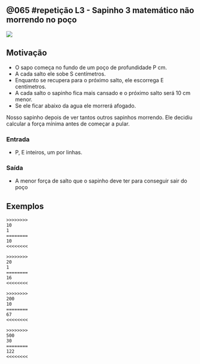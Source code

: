 ## @065 #repetição L3 - Sapinho 3 matemático não morrendo no poço


![](https://raw.githubusercontent.com/qxcodefup/moodle/master/base/065/__capa.jpg)

## Motivação

*   O sapo começa no fundo de um poço de profundidade P cm.
*   A cada salto ele sobe S centímetros.
*   Enquanto se recupera para o próximo salto, ele escorrega E centímetros.
*   A cada salto o sapinho fica mais cansado e o próximo salto será 10 cm menor.
*   Se ele ficar abaixo da agua ele morrerá afogado.

Nosso sapinho depois de ver tantos outros sapinhos morrendo. Ele decidiu calcular a força mínima antes de começar  a pular.  

### Entrada

*   P, E inteiros, um por linhas.  

### Saída

*   A menor força de salto que o sapinho deve ter para conseguir sair do poço  

## Exemplos

```
>>>>>>>>
10
1
========
10
<<<<<<<<

>>>>>>>>
20
1
========
16
<<<<<<<<

>>>>>>>>
200
10
========
67
<<<<<<<<

>>>>>>>>
500
30
========
122
<<<<<<<<
```

